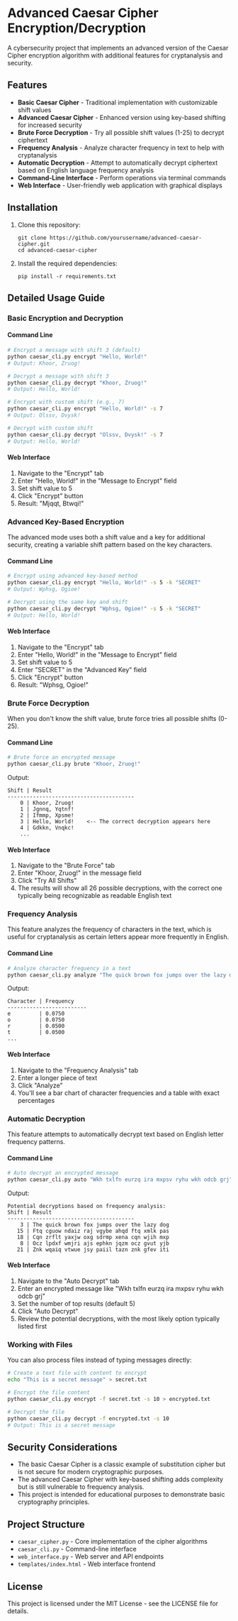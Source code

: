 # Advanced Caesar Cipher Encryption/Decryption

A cybersecurity project that implements an advanced version of the Caesar Cipher encryption algorithm with additional features for cryptanalysis and security.

## Features

- **Basic Caesar Cipher** - Traditional implementation with customizable shift values
- **Advanced Caesar Cipher** - Enhanced version using key-based shifting for increased security
- **Brute Force Decryption** - Try all possible shift values (1-25) to decrypt ciphertext
- **Frequency Analysis** - Analyze character frequency in text to help with cryptanalysis
- **Automatic Decryption** - Attempt to automatically decrypt ciphertext based on English language frequency analysis
- **Command-Line Interface** - Perform operations via terminal commands
- **Web Interface** - User-friendly web application with graphical displays

## Installation

1. Clone this repository:
   ```
   git clone https://github.com/yourusername/advanced-caesar-cipher.git
   cd advanced-caesar-cipher
   ```

2. Install the required dependencies:
   ```
   pip install -r requirements.txt
   ```

## Detailed Usage Guide

### Basic Encryption and Decryption

#### Command Line

```bash
# Encrypt a message with shift 3 (default)
python caesar_cli.py encrypt "Hello, World!"
# Output: Khoor, Zruog!

# Decrypt a message with shift 3
python caesar_cli.py decrypt "Khoor, Zruog!"
# Output: Hello, World!

# Encrypt with custom shift (e.g., 7)
python caesar_cli.py encrypt "Hello, World!" -s 7
# Output: Olssv, Dvysk!

# Decrypt with custom shift
python caesar_cli.py decrypt "Olssv, Dvysk!" -s 7
# Output: Hello, World!
```

#### Web Interface

1. Navigate to the "Encrypt" tab
2. Enter "Hello, World!" in the "Message to Encrypt" field
3. Set shift value to 5
4. Click "Encrypt" button
5. Result: "Mjqqt, Btwqi!"

### Advanced Key-Based Encryption

The advanced mode uses both a shift value and a key for additional security, creating a variable shift pattern based on the key characters.

#### Command Line

```bash
# Encrypt using advanced key-based method
python caesar_cli.py encrypt "Hello, World!" -s 5 -k "SECRET"
# Output: Wphsg, Ogioe!

# Decrypt using the same key and shift
python caesar_cli.py decrypt "Wphsg, Ogioe!" -s 5 -k "SECRET"
# Output: Hello, World!
```

#### Web Interface

1. Navigate to the "Encrypt" tab
2. Enter "Hello, World!" in the "Message to Encrypt" field
3. Set shift value to 5
4. Enter "SECRET" in the "Advanced Key" field
5. Click "Encrypt" button
6. Result: "Wphsg, Ogioe!"

### Brute Force Decryption

When you don't know the shift value, brute force tries all possible shifts (0-25).

#### Command Line

```bash
# Brute force an encrypted message
python caesar_cli.py brute "Khoor, Zruog!"
```

Output:
```
Shift | Result
----------------------------------------
    0 | Khoor, Zruog!
    1 | Jgnnq, Yqtnf!
    2 | Ifmmp, Xpsme!
    3 | Hello, World!    <-- The correct decryption appears here
    4 | Gdkkn, Vnqkc!
    ...
```

#### Web Interface

1. Navigate to the "Brute Force" tab
2. Enter "Khoor, Zruog!" in the message field
3. Click "Try All Shifts"
4. The results will show all 26 possible decryptions, with the correct one typically being recognizable as readable English text

### Frequency Analysis

This feature analyzes the frequency of characters in the text, which is useful for cryptanalysis as certain letters appear more frequently in English.

#### Command Line

```bash
# Analyze character frequency in a text
python caesar_cli.py analyze "The quick brown fox jumps over the lazy dog"
```

Output:
```
Character | Frequency
-------------------------
e         | 0.0750
o         | 0.0750
r         | 0.0500
t         | 0.0500
...
```

#### Web Interface

1. Navigate to the "Frequency Analysis" tab
2. Enter a longer piece of text
3. Click "Analyze"
4. You'll see a bar chart of character frequencies and a table with exact percentages

### Automatic Decryption

This feature attempts to automatically decrypt text based on English letter frequency patterns.

#### Command Line

```bash
# Auto decrypt an encrypted message
python caesar_cli.py auto "Wkh txlfn eurzq ira mxpsv ryhu wkh odcb grj"
```

Output:
```
Potential decryptions based on frequency analysis:
Shift | Result
----------------------------------------
    3 | The quick brown fox jumps over the lazy dog
   15 | Ftq cguow ndaiz raj vgybe ahqd ftq xmlk pas
   18 | Cqn zrflt yaxjw oxg sdrmp xena cqn wjih mxp
    8 | Ocz lpdxf wmjri ajs ephkn jqzm ocz gvut yjb
   21 | Znk wqaiq vtwue jsy paiil tazn znk gfev iti
```

#### Web Interface

1. Navigate to the "Auto Decrypt" tab
2. Enter an encrypted message like "Wkh txlfn eurzq ira mxpsv ryhu wkh odcb grj"
3. Set the number of top results (default 5)
4. Click "Auto Decrypt"
5. Review the potential decryptions, with the most likely option typically listed first

### Working with Files

You can also process files instead of typing messages directly:

```bash
# Create a text file with content to encrypt
echo "This is a secret message" > secret.txt

# Encrypt the file content
python caesar_cli.py encrypt -f secret.txt -s 10 > encrypted.txt

# Decrypt the file
python caesar_cli.py decrypt -f encrypted.txt -s 10
# Output: This is a secret message
```

## Security Considerations

- The basic Caesar Cipher is a classic example of substitution cipher but is not secure for modern cryptographic purposes.
- The advanced Caesar Cipher with key-based shifting adds complexity but is still vulnerable to frequency analysis.
- This project is intended for educational purposes to demonstrate basic cryptography principles.

## Project Structure

- `caesar_cipher.py` - Core implementation of the cipher algorithms
- `caesar_cli.py` - Command-line interface
- `web_interface.py` - Web server and API endpoints
- `templates/index.html` - Web interface frontend

## License

This project is licensed under the MIT License - see the LICENSE file for details. 
